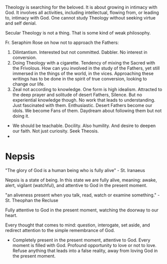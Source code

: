 Theology is searching for the beloved. It is about growing in intimacy with God. It involves all activities, including intellectual, flowing from, or leading to, intimacy with God. One cannot study Theology without seeking virtue and self denial. 

Secular Theology is not a thing. That is some kind of weak philosophy. 

Fr. Seraphim Rose on how not to approach the Fathers:
1. Dilintantism. Interested but not committed. Dabbler. No interest in conversion.
2. Doing Theology with a cigarette. Tendency of mixing the Sacred with the Frivolous. How can you involved in the study of the Fathers, yet still immersed in the things of the world, in the vices. Approaching these writings has to be done in the spirit of true conversion, looking to change our life. 
3. Zeal not according to knowledge. One form is high idealism. Attracted to the deep prayer and solitude of desert Fathers, Silence. But no experiential knowledge though. No work that leads to understanding. Just fascinated with them. Enthusiastic. Desert Fathers become our idols. We become Fans of them.  Daydream about following them but not doing it. 


- We should be teachable. Docility. Also humility. And desire to deepen our faith. Not just curiosity. Seek Theosis.
- 
# Nepsis
"The glory of God is a human being who is fully alive" - St. Iranaeus

Nepsis is a state of being. In this state we are fully alive, meaning: awake, alert, vigilant (watchful), and attentive to God in the present moment.

"an aliveness present when you talk, read, watch or examine something." - St. Theophan the Recluse

Fully attentive to God in the present moment, watching the doorway to our heart.  

Every thought that comes to mind: question, interogate, set aside, and redirect attention to the  simple remembrance of God. 

- Completely present in the present moment, attentive to God. Every moment is filled with God. Profound opportunity to love or not to love. Refuse anything that leads into a false reality, away from loving God in the present moment. 